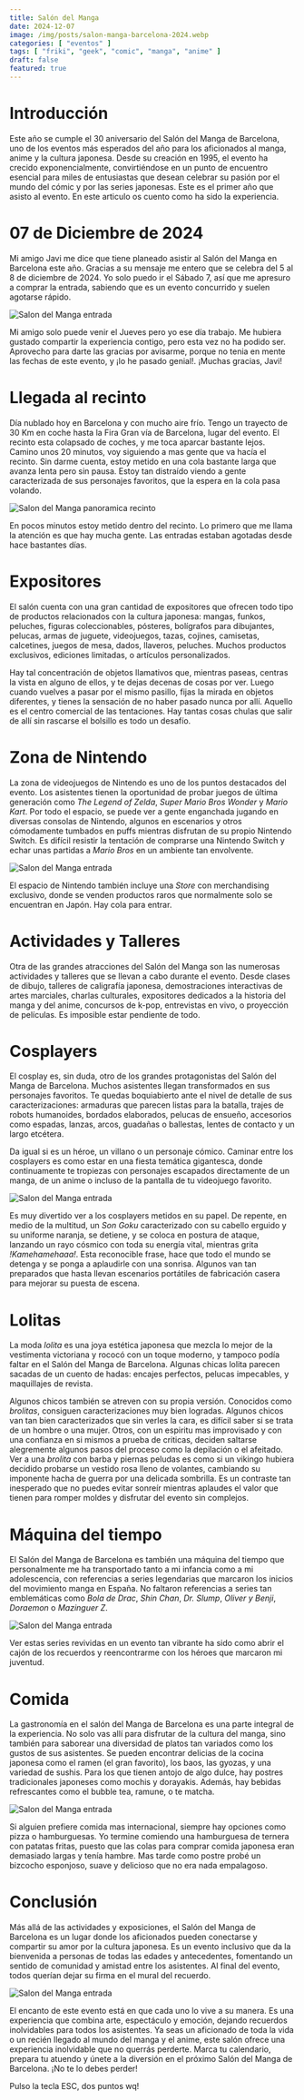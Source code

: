 ```yaml
---
title: Salón del Manga
date: 2024-12-07
image: /img/posts/salon-manga-barcelona-2024.webp
categories: [ "eventos" ]
tags: [ "friki", "geek", "comic", "manga", "anime" ]
draft: false
featured: true
---
```


# Introducción

Este año se cumple el 30 aniversario del Salón del Manga de Barcelona, uno de los eventos más esperados del año para los aficionados al manga, anime y la cultura japonesa. Desde su creación en 1995, el evento ha crecido exponencialmente, convirtiéndose en un punto de encuentro esencial para miles de entusiastas que desean celebrar su pasión por el mundo del cómic y por las series japonesas. Este es el primer año que asisto al evento. En este articulo os cuento como ha sido la experiencia.

# 07 de Diciembre de 2024

Mi amigo Javi me dice que tiene planeado asistir al Salón del Manga en Barcelona este año. Gracias a su mensaje me entero que se celebra del 5 al 8 de diciembre de 2024. Yo solo puedo ir el Sábado 7, así que me apresuro a comprar la entrada, sabiendo que es un evento concurrido y suelen agotarse rápido.

![Salon del Manga entrada](/img/salon-manga-barcelona-2024-ticket-entrada.webp)

Mi amigo solo puede venir el Jueves pero yo ese día trabajo. Me hubiera gustado compartir la experiencia contigo, pero esta vez no ha podido ser. Aprovecho para darte las gracias por avisarme, porque no tenia en mente las fechas de este evento, y ¡lo he pasado genial!. ¡Muchas gracias, Javi!

# Llegada al recinto

Día nublado hoy en Barcelona y con mucho aire frío. Tengo un trayecto de 30 Km en coche hasta la Fira Gran vía de Barcelona, lugar del evento. El recinto esta colapsado de coches, y me toca aparcar bastante lejos. Camino unos 20 minutos, voy siguiendo a mas gente que va hacía el recinto. Sin darme cuenta, estoy metido en una cola bastante larga que avanza lenta pero sin pausa. Estoy tan distraído viendo a gente caracterizada de sus personajes favoritos, que la espera en la cola pasa volando.

![Salon del Manga panoramica recinto](/img/salon-manga-barcelona-2024-panoramica-recinto.webp)

En pocos minutos estoy metido dentro del recinto. Lo primero que me llama la atención es que hay mucha gente. Las entradas estaban agotadas desde hace bastantes días.

# Expositores

El salón cuenta con una gran cantidad de expositores que ofrecen todo tipo de productos relacionados con la cultura japonesa: mangas, funkos, peluches, figuras coleccionables, pósteres, bolígrafos para dibujantes, pelucas, armas de juguete, videojuegos, tazas, cojines, camisetas, calcetines, juegos de mesa, dados, llaveros, peluches. Muchos productos exclusivos, ediciones limitadas, o artículos personalizados.

Hay tal concentración de objetos llamativos que, mientras paseas, centras la vista en alguno de ellos, y te dejas decenas de cosas por ver. Luego cuando vuelves a pasar por el mismo pasillo, fijas la mirada en objetos diferentes, y tienes la sensación de no haber pasado nunca por allí. Aquello es el centro comercial de las tentaciones. Hay tantas cosas chulas que salir de allí sin rascarse el bolsillo es todo un desafío.

# Zona de Nintendo

La zona de videojuegos de Nintendo es uno de los puntos destacados del evento. Los asistentes tienen la oportunidad de probar juegos de última generación como *The Legend of Zelda*, *Super Mario Bros Wonder* y *Mario Kart*. Por todo el espacio, se puede ver a gente enganchada jugando en diversas consolas de Nintendo, algunos en escenarios y otros cómodamente tumbados en puffs mientras disfrutan de su propio Nintendo Switch. Es difícil resistir la tentación de comprarse una Nintendo Switch y echar unas partidas a *Mario Bros* en un ambiente tan envolvente.

![Salon del Manga entrada](/img/salon-manga-barcelona-2024-zona-nintendo.webp)

El espacio de Nintendo también incluye una *Store* con merchandising exclusivo, donde se venden productos raros que normalmente solo se encuentran en Japón. Hay cola para entrar.

# Actividades y Talleres

Otra de las grandes atracciones del Salón del Manga son las numerosas actividades y talleres que se llevan a cabo durante el evento. Desde clases de dibujo, talleres de caligrafía japonesa, demostraciones interactivas de artes marciales, charlas culturales, expositores dedicados a la historia del manga y del anime, concursos de k-pop, entrevistas en vivo, o proyección de películas. Es imposible estar pendiente de todo.

# Cosplayers

El cosplay es, sin duda, otro de los grandes protagonistas del Salón del Manga de Barcelona. Muchos asistentes llegan transformados en sus personajes favoritos. Te quedas boquiabierto ante el nivel de detalle de sus caracterizaciones: armaduras que parecen listas para la batalla, trajes de robots humanoides, bordados elaborados, pelucas de ensueño, accesorios como espadas, lanzas, arcos, guadañas o ballestas, lentes de contacto y un largo etcétera.

Da igual si es un héroe, un villano o un personaje cómico. Caminar entre los cosplayers es como estar en una fiesta temática gigantesca, donde continuamente te tropiezas con personajes escapados directamente de un manga, de un anime o incluso de la pantalla de tu videojuego favorito.

![Salon del Manga entrada](/img/salon-manga-barcelona-2024-referencias-series-miticas.webp)

Es muy divertido ver a los cosplayers metidos en su papel. De repente, en medio de la multitud, un *Son Goku* caracterizado con su cabello erguido y su uniforme naranja, se detiene, y se coloca en postura de ataque, lanzando un rayo cósmico con toda su energía vital, mientras grita *!Kamehamehaaa!*. Esta reconocible frase, hace que todo el mundo se detenga y se ponga a aplaudirle con una sonrisa. Algunos van tan preparados que hasta llevan escenarios portátiles de fabricación casera para mejorar su puesta de escena.

# Lolitas

La moda *lolita* es una joya estética japonesa que mezcla lo mejor de la vestimenta victoriana y rococó con un toque moderno, y tampoco podía faltar en el Salón del Manga de Barcelona. Algunas chicas lolita parecen sacadas de un cuento de hadas: encajes perfectos, pelucas impecables, y maquillajes de revista.

Algunos chicos también se atreven con su propia versión. Conocidos como *brolitas*, consiguen caracterizaciones muy bien logradas. Algunos chicos van tan bien caracterizados que sin verles la cara, es difícil saber si se trata de un hombre o una mujer. Otros, con un espiritu mas improvisado y con una confianza en si mismos a prueba de criticas, deciden saltarse alegremente algunos pasos del proceso como la depilación o el afeitado. Ver a una *brolita* con barba y piernas peludas es como si un vikingo hubiera decidido probarse un vestido rosa lleno de volantes, cambiando su imponente hacha de guerra por una delicada sombrilla. Es un contraste tan inesperado que no puedes evitar sonreír mientras aplaudes el valor que tienen para romper moldes y disfrutar del evento sin complejos.

# Máquina del tiempo

El Salón del Manga de Barcelona es también una máquina del tiempo que personalmente me ha transportado tanto a mi infancia como a mi adolescencia, con referencias a series legendarias que marcaron los inicios del movimiento manga en España. No faltaron referencias a series tan emblemáticas como *Bola de Drac*, *Shin Chan*, *Dr. Slump*, *Oliver y Benji*, *Doraemon* o *Mazinguer Z*.

![Salon del Manga entrada](/img/salon-manga-barcelona-2024-son-goku.webp)

Ver estas series revividas en un evento tan vibrante ha sido como abrir el cajón de los recuerdos y reencontrarme con los héroes que marcaron mi juventud.

# Comida

La gastronomía en el salón del Manga de Barcelona es una parte integral de la experiencia. No solo vas allí para disfrutar de la cultura del manga, sino también para saborear una diversidad de platos tan variados como los gustos de sus asistentes. Se pueden encontrar delicias de la cocina japonesa como el ramen (el gran favorito), los baos, las gyozas, y una variedad de sushis. Para los que tienen antojo de algo dulce, hay postres tradicionales japoneses como mochis y dorayakis. Además, hay bebidas refrescantes como el bubble tea, ramune, o te matcha.

![Salon del Manga entrada](/img/salon-manga-barcelona-2024-comida.webp)

Si alguien prefiere comida mas internacional, siempre hay opciones como pizza o hamburguesas. Yo termine comiendo una hamburguesa de ternera con patatas fritas, puesto que las colas para comprar comida japonesa eran demasiado largas y tenía hambre. Mas tarde como postre probé un bizcocho esponjoso, suave y delicioso que no era nada empalagoso.

# Conclusión

Más allá de las actividades y exposiciones, el Salón del Manga de Barcelona es un lugar donde los aficionados pueden conectarse y compartir su amor por la cultura japonesa. Es un evento inclusivo que da la bienvenida a personas de todas las edades y antecedentes, fomentando un sentido de comunidad y amistad entre los asistentes. Al final del evento, todos querían dejar su firma en el mural del recuerdo.

![Salon del Manga entrada](/img/salon-manga-barcelona-2024-despedida.webp)

El encanto de este evento está en que cada uno lo vive a su manera. Es una experiencia que combina arte, espectáculo y emoción, dejando recuerdos inolvidables para todos los asistentes. Ya seas un aficionado de toda la vida o un recién llegado al mundo del manga y el anime, este salón ofrece una experiencia inolvidable que no querrás perderte. Marca tu calendario, prepara tu atuendo y únete a la diversión en el próximo Salón del Manga de Barcelona. ¡No te lo debes perder!

Pulso la tecla ESC, dos puntos wq!
